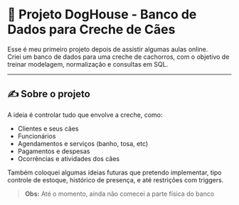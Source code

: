 # 🐶 Projeto DogHouse - Banco de Dados para Creche de Cães

Esse é meu primeiro projeto depois de assistir algumas aulas online.  
Criei um banco de dados para uma creche de cachorros, com o objetivo de treinar modelagem, normalização e consultas em SQL.

---

## ✍️ Sobre o projeto

A ideia é controlar tudo que envolve a creche, como:
- Clientes e seus cães
- Funcionários
- Agendamentos e serviços (banho, tosa, etc)
- Pagamentos e despesas
- Ocorrências e atividades dos cães

Também coloquei algumas ideias futuras que pretendo implementar, tipo controle de estoque, histórico de presença, e até restrições com triggers.

> **Obs:** Até o momento, ainda não comecei a parte física do banco

